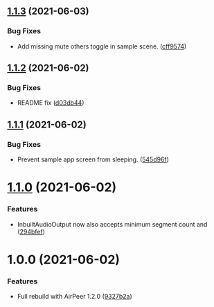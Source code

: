 ## [1.1.3](https://github.com/adrenak/univoice/compare/v1.1.2...v1.1.3) (2021-06-03)


### Bug Fixes

* Add missing mute others toggle in sample scene. ([cff9574](https://github.com/adrenak/univoice/commit/cff9574bdd4b769de519f451e489b9dcdb76f649))

## [1.1.2](https://github.com/adrenak/univoice/compare/v1.1.1...v1.1.2) (2021-06-02)


### Bug Fixes

* README fix ([d03db44](https://github.com/adrenak/univoice/commit/d03db449e1fe2557a57df75ccfc8fe4a310f308f))

## [1.1.1](https://github.com/adrenak/univoice/compare/v1.1.0...v1.1.1) (2021-06-02)


### Bug Fixes

* Prevent sample app screen from sleeping. ([545d96f](https://github.com/adrenak/univoice/commit/545d96f16b858ba1dbdb01de5298ba62c06c2725))

# [1.1.0](https://github.com/adrenak/univoice/compare/v1.0.0...v1.1.0) (2021-06-02)


### Features

* InbuiltAudioOutput now also accepts minimum segment count and ([294bfef](https://github.com/adrenak/univoice/commit/294bfef5677d49cd941b513c421980cf6a5e393f))

# 1.0.0 (2021-06-02)


### Features

* Full rebuild with AirPeer 1.2.0 ([9327b2a](https://github.com/adrenak/univoice/commit/9327b2a05da766e91bad5f8e6288e5c328ded429))
